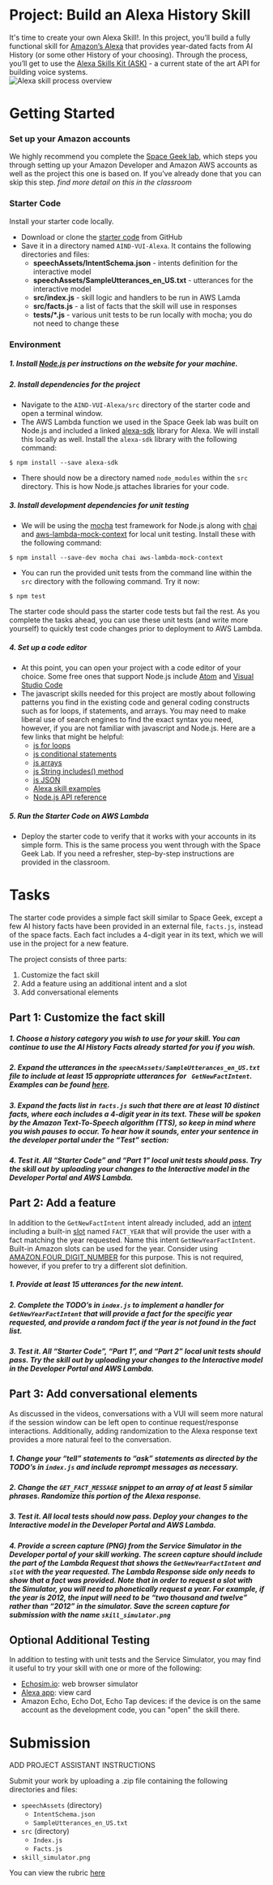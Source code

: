# Project: Build an Alexa History Skill

It's time to create your own Alexa Skill!.  In this project, you’ll build a fully functional skill for [Amazon’s Alexa](https://developer.amazon.com/alexa) that provides year-dated facts from AI History (or some other History of your choosing).  Through the process, you’ll get to use the [Alexa Skills Kit (ASK)](https://developer.amazon.com/alexa-skills-kit) - a current state of the art API for building voice systems.  
![Alexa skill process overview](images/skillOverview.png)

# Getting Started

### Set up your Amazon accounts

We highly recommend you complete the [Space Geek lab](https://classroom.udacity.com/nanodegrees/nd889/parts/4550d1eb-a3e0-4e9b-9d3c-4f55aa6662b5/modules/38e74312-3173-4456-919d-bcb00a82bfb5/lessons/dc1efdfd-e07f-4a5c-ab35-dbb274a25c88/concepts/4cf534af-99c6-45c1-be50-4b39be711614), which steps you through setting up your Amazon Developer and Amazon AWS accounts as well as the project this one is based on.   If you’ve already done that you can skip this step. 
*find more detail on this in the classroom*

### Starter Code
Install your starter code locally.
* Download or clone the [starter code](https://github.com/udacity/AIND-VUI-Alexa) from GitHub
* Save it in a directory named `AIND-VUI-Alexa`.  It contains the following directories and files:
    - **speechAssets/IntentSchema.json**  - intents definition for the interactive model
    - **speechAssets/SampleUtterances_en_US.txt** - utterances for the interactive model
    - **src/index.js** - skill logic and handlers to be run in AWS Lamda
    - **src/facts.js** - a list of facts that the skill will use in responses
    - **tests/*.js** - various unit tests to be run locally with mocha; you do not need to change these

### Environment

##### 1. Install [Node.js](https://nodejs.org/) per instructions on the website for your machine.

##### 2. Install dependencies for the project

* Navigate to the `AIND-VUI-Alexa/src` directory of the starter code and open a terminal window.  
* The AWS Lambda function we used in the Space Geek lab was built on Node.js and included a linked [alexa-sdk](https://github.com/alexa/alexa-skills-kit-sdk-for-nodejs) library for Alexa.  We will install this locally as well.  Install the `alexa-sdk` library with the following command:
```shell
$ npm install --save alexa-sdk
```
* There should now be a directory named `node_modules` within the `src` directory.  This is how Node.js attaches libraries for your code.

##### 3. Install development dependencies for unit testing
* We will be using the [mocha](https://mochajs.org/) test framework for Node.js along with [chai](http://chaijs.com/) and [aws-lambda-mock-context](https://www.npmjs.com/package/aws-lambda-mock-context) for local unit testing. Install these with the following command:
```shell
$ npm install --save-dev mocha chai aws-lambda-mock-context
```
* You can run the provided unit tests from the command line within the `src` directory with the following command.  Try it now:
```shell
$ npm test
```
The starter code should pass the starter code tests but fail the rest.  As you complete the tasks ahead, you can use these unit tests (and write more yourself) to quickly test code changes prior to deployment to AWS Lambda.

##### 4. Set up a code editor
* At this point, you can open your project with a code editor of your choice.  Some free ones that support Node.js include [Atom](https://atom.io/) and [Visual Studio Code](https://code.visualstudio.com/)
* The javascript skills needed for this project are mostly about following patterns you find in the existing code and general coding constructs such as for loops, if statements, and arrays.  You may need to make liberal use of search engines to find the exact syntax you need, however, if you are not familiar with javascript and Node.js.  Here are a few links that might be helpful:
    * [js for loops](https://www.w3schools.com/js/js_loop_for.asp)
    * [js conditional statements](https://www.w3schools.com/js/js_if_else.asp)
    * [js arrays](https://www.w3schools.com/js/js_arrays.asp)
    * [js String includes() method](https://www.w3schools.com/jsref/jsref_includes.asp)
    * [js JSON](https://www.w3schools.com/js/js_json.asp)
    * [Alexa skill examples](https://github.com/alexa)
    * [Node.js API reference](https://nodejs.org/dist/latest-v6.x/docs/api/)

##### 5. Run the Starter Code on AWS Lambda
* Deploy the starter code to verify that it works with your accounts in its simple form.   This is the same process you went through with the Space Geek Lab.  If you need a refresher, step-by-step instructions are provided in the classroom. 

# Tasks

The starter code provides a simple fact skill similar to Space Geek, except a few AI history facts have been provided in an external file, `facts.js`, instead of the space facts.  Each fact includes a 4-digit year in its text, which we will use in the project for a new feature.  

The project consists of three parts:
1. Customize the fact skill
2. Add a feature using an additional intent and a slot
3. Add conversational elements

## Part 1: Customize the fact skill
##### 1. Choose a history category you wish to use for your skill.  You can continue to use the AI History Facts already started for you if you wish.
##### 2. Expand the utterances in the `speechAssets/SampleUtterances_en_US.txt` file to include at least 15 appropriate utterances for ` GetNewFactIntent`.   Examples can be found [here](https://github.com/alexa/skill-sample-nodejs-fact/tree/master/speechAssets).
##### 3. Expand the facts list in `facts.js` such that there are at least 10 distinct facts, where each includes a 4-digit year in its text.  These will be spoken by the Amazon Text-To-Speech algorithm (TTS), so keep in mind where you wish pauses to occur.  To hear how it sounds, enter your sentence in the developer portal under the “Test” section:
##### 4. Test it.   All “Starter Code” and “Part 1” local unit tests should pass.  Try the skill out by uploading your changes to the Interactive model in the Developer Portal and AWS Lambda.

## Part 2: Add a feature
In addition to the `GetNewFactIntent` intent already included, add an [intent](https://developer.amazon.com/public/solutions/alexa/alexa-skills-kit/docs/alexa-skills-kit-interaction-model-reference) including a built-in [slot](https://developer.amazon.com/public/solutions/alexa/alexa-skills-kit/docs/built-in-intent-ref/slot-type-reference) named `FACT_YEAR` that will provide the user with a fact matching the year requested.  Name this intent `GetNewYearFactIntent`.  Built-in Amazon slots can be used for the year.  Consider using [AMAZON.FOUR_DIGIT_NUMBER](https://developer.amazon.com/public/solutions/alexa/alexa-skills-kit/docs/built-in-intent-ref/slot-type-reference#four_digit_number) for this purpose. This is not required, however, if you prefer to try a different slot definition.
##### 1. Provide at least 15 utterances for the new intent. 
##### 2. Complete the TODO’s in `index.js` to implement a handler for `GetNewYearFactIntent` that will provide a fact for the specific year requested, and provide a random fact if the year is not found in the fact list.
##### 3. Test it.   All “Starter Code”, “Part 1”, and “Part 2” local unit tests should pass.  Try the skill out by uploading your changes to the Interactive model in the Developer Portal and AWS Lambda.

## Part 3: Add conversational elements
As discussed in the videos, conversations with a VUI will seem more natural if the session window can be left open to continue request/response interactions.  Additionally, adding randomization to the Alexa response text provides a more natural feel to the conversation.
##### 1. Change your “tell” statements to “ask” statements as directed by the TODO’s in `index.js` and include reprompt messages as necessary.
##### 2. Change the `GET_FACT_MESSAGE` snippet to an array of at least 5 similar phrases.  Randomize this portion of the Alexa response.
##### 3. Test it.   All local tests should now pass.  Deploy your changes to the Interactive model in the Developer Portal and AWS Lambda.
##### 4. Provide a screen capture (PNG) from the Service Simulator in the Developer portal of your skill working.  The screen capture should include the part of the Lambda Request that shows the `GetNewYearFactIntent` and `slot` with the year requested.  The Lambda Response side only needs to show that a fact was provided.  Note that in order to request a slot with the Simulator, you will need to phonetically request a year.  For example, if the year is 2012, the input will need to be “two thousand and twelve” rather than “2012” in the simulator. Save the screen capture for submission with the name `skill_simulator.png`

## Optional Additional Testing
In addition to testing with unit tests and the Service Simulator, you may find it useful to try your skill with one or more of the following:
* [Echosim.io](https://echosim.io/): web browser simulator
* [Alexa app](https://developer.amazon.com/public/solutions/alexa/alexa-skills-kit/docs/providing-home-cards-for-the-amazon-alexa-app): view card
* Amazon Echo, Echo Dot, Echo Tap devices: if the device is on the same account as the development code, you can "open" the skill there.

# Submission

ADD PROJECT ASSISTANT INSTRUCTIONS

Submit your work by uploading a .zip file containing the following directories and files:
- `speechAssets` (directory)
   - `IntentSchema.json`
   - `SampleUtterances_en_US.txt`
- `src` (directory)
   - `Index.js`
   - `Facts.js`
- `skill_simulator.png`

You can view the rubric [here](https://docs.google.com/a/knowlabs.com/document/d/1R8AZPZzqm8_scGg4jns7S_WvafjoieZpgCEb5QyMju4/edit?usp=sharing)

